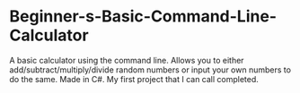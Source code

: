 # Beginner-s-Basic-Command-Line-Calculator
A basic calculator using the command line. Allows you to either add/subtract/multiply/divide random numbers or input your own numbers to do the same. Made in C#. My first project that I can call completed.

